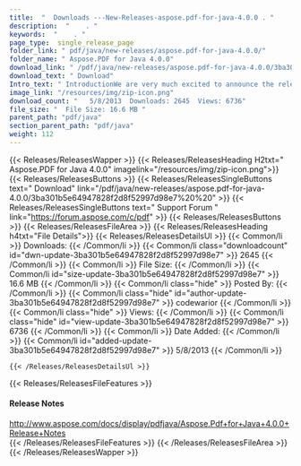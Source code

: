 ```yaml
---
title:  "  Downloads ---New-Releases-aspose.pdf-for-java-4.0.0 . " 
description:  "    . " 
keywords:  "    . " 
page_type:  single_release_page
folder_link: " pdf/java/new-releases/aspose.pdf-for-java-4.0.0/"
folder_name: " Aspose.PDF for Java 4.0.0"
download_link: " /pdf/java/new-releases/aspose.pdf-for-java-4.0.0/3ba301b5e64947828f2d8f52997d98e7"
download_text: " Download"
Intro_text: " IntroductionWe are very much excited to announce the release of first autoported..."
image_link: "/resources/img/zip-icon.png"
download_count: "   5/8/2013  Downloads: 2645  Views: 6736"
file_size: "  File Size: 16.6 MB "
parent_path: "pdf/java"
section_parent_path: "pdf/java"
weight: 112 
---
```


{{< Releases/ReleasesWapper >}}
  {{< Releases/ReleasesHeading H2txt=" Aspose.PDF for Java 4.0.0" imagelink="/resources/img/zip-icon.png">}}
  {{< Releases/ReleasesButtons >}}
    {{< Releases/ReleasesSingleButtons text=" Download" link="/pdf/java/new-releases/aspose.pdf-for-java-4.0.0/3ba301b5e64947828f2d8f52997d98e7%20%20" >}}
    {{< Releases/ReleasesSingleButtons text=" Support Forum " link="https://forum.aspose.com/c/pdf" >}}
  {{< Releases/ReleasesButtons >}}
  {{< Releases/ReleasesFileArea >}}
    {{< Releases/ReleasesHeading h4txt="File Details">}}
    {{< Releases/ReleasesDetailsUl >}}
            {{< Common/li  >}} Downloads: {{< /Common/li >}} 
      {{< Common/li class="downloadcount" id="dwn-update-3ba301b5e64947828f2d8f52997d98e7" >}} 2645 {{< /Common/li >}} 
      {{< Common/li  >}} File Size: {{< /Common/li >}} 
      {{< Common/li id="size-update-3ba301b5e64947828f2d8f52997d98e7" >}} 16.6 MB {{< /Common/li >}} 
      {{< Common/li  class="hide" >}} Posted By: {{< /Common/li >}} 
      {{< Common/li class="hide" id="author-update-3ba301b5e64947828f2d8f52997d98e7" >}} codewarior {{< /Common/li >}} 
      {{< Common/li class="hide"  >}} Views: {{< /Common/li >}} 
      {{< Common/li class="hide" id="view-update-3ba301b5e64947828f2d8f52997d98e7" >}} 6736 {{< /Common/li >}} 
      {{< Common/li  >}} Date Added: {{< /Common/li >}} 
      {{< Common/li id="added-update-3ba301b5e64947828f2d8f52997d98e7" >}} 5/8/2013 {{< /Common/li >}} 

    {{< /Releases/ReleasesDetailsUl >}}

  {{< Releases/ReleasesFileFeatures >}}
      <h4>Release Notes</h4><div><a href="http://www.aspose.com/docs/display/pdfjava/Aspose.Pdf+for+Java+4.0.0+Release+Notes">http://www.aspose.com/docs/display/pdfjava/Aspose.Pdf+for+Java+4.0.0+Release+Notes</a></div>
  {{< /Releases/ReleasesFileFeatures >}}
 {{< /Releases/ReleasesFileArea >}}
{{< /Releases/ReleasesWapper >}}


